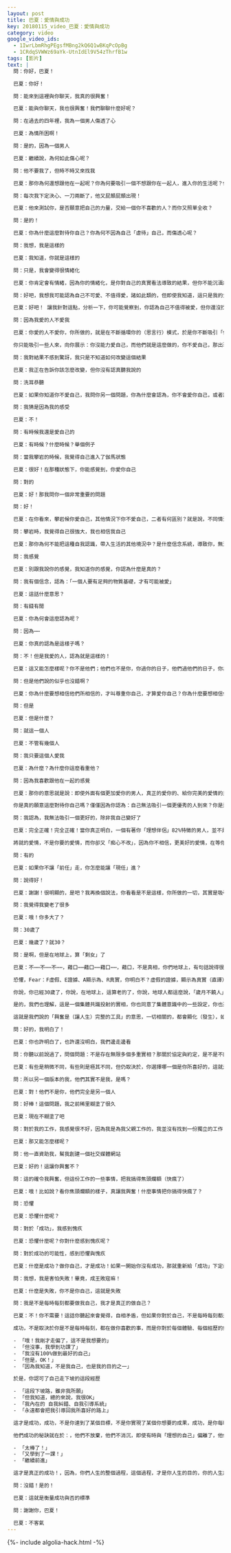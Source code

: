 ```yaml
---
layout: post
title: 巴夏：愛情與成功
key: 20180115_video_巴夏：愛情與成功
category: video
google_video_ids:
  - 1IwrLbmRhgPEgsfMBng2kQ6Q1wBKqPcOpBg
  - 1CRdqSVWWz69aYk-UtnIdEl9V54zThrfB1w
tags: [影片]
text: |
  問：你好，巴夏！

  巴夏：你好！

  問：能來到這裡與你聊天，我真的很興奮！

  巴夏：能與你聊天，我也很興奮！我們聊聊什麼好呢？

  問：在過去的四年裡，我為一個男人傷透了心

  巴夏：為情所困啊！

  問：是的，因為一個男人

  巴夏：繼續說，為何如此傷心呢？

  問：他不要我了，但時不時又來找我

  巴夏：那你為何還想跟他在一起呢？你為何要吸引一個不想跟你在一起人，進入你的生活呢？你為什麼這麼對待你自己？

  問：每次我下定決心、一刀兩斷了，他又屁顛屁顛出現！

  巴夏：他來測試你，是否願意把自己的力量，交給一個你不喜歡的人？而你又照單全收？

  問：是的！

  巴夏：你為什麼這麼對待你自己？你為何不因為自己「虐待」自己，而傷透心呢？

  問：我想，我是這樣的

  巴夏：我知道，你就是這樣的

  問：只是，我會變得很情緒化

  巴夏：你肯定會有情緒，因為你的情緒化，是你對自己的真實看法導致的結果，但你不能沉湎於這種情緒中，你要找到你對自己的真實看法，才能明白，你到底在做什麼，以及你為何會不斷如此選擇

  問：好吧，我想我可能認為自己不可愛、不值得愛，諸如此類的，但即使我知道，這只是我的負面信念系統，我還是不懂得，如何才能改變這些負面信念

  巴夏：好吧！ 讓我針對這點，分析一下，你可能覺察到，你認為自己不值得被愛，但你還沒找到其根本性原因，就是你「不值得愛」這個信念，為何符合邏輯？為何會讓你深信不疑，因為這背後還有另外一個信念系統，我再問你：「你不值得被愛」，為何會讓你深信不疑？

  問：因為我愛的人不愛我

  巴夏：你愛的人不愛你，你所做的，就是在不斷循環你的（思言行）模式，於是你不斷吸引「你對自己真實感受」的反射，而你對自己的真實感受，就是你不愛你自己，如果你不愛你自己，你還能吸引其他什麼東西來嗎？

  你只能吸引一些人來，向你展示：你沒能力愛自己，而他們就是這麼做的，你不愛自己，那出現這種情況，也沒什麼好驚訝的，結果肯定是現在這樣

  問：我對結果不感到驚訝，我只是不知道如何改變這個結果

  巴夏：我正在告訴你該怎麼改變，但你沒有認真聽我說的

  問：洗耳恭聽

  巴夏：如果你知道你不愛自己，我問你另一個問題，你為什麼會認為，你不會愛你自己，或者說，你無法愛你自己，或者說，你不不值得，得到自己的愛，這些信念，為何在你看來理所當然（符合你的邏輯）

  問：我猜是因為我的感受

  巴夏：不！

  問：有時候我還是愛自己的

  巴夏：有時候？什麼時候？舉個例子

  問：當我攀岩的時候，我覺得自己進入了伽馬狀態

  巴夏：很好！在那種狀態下，你能感覺到，你愛你自己

  問：對的

  巴夏：好！那我問你一個非常重要的問題

  問：好！

  巴夏：在你看來，攀岩候你愛自己，其他情況下你不愛自己，二者有何區別？就是說，不同情況下的你，（自我感覺）有何區別？

  問：攀岩時，我覺得自己很強大，我也相信我自己

  巴夏：那你為何不能把這種自我認識，帶入生活的其他境況中？是什麼信念系統，導致你，無法在這種情況下，對自己有著相同的認識與感受（積極），即使這種認識與感受，我在這種情況下已經體驗到，你對這兩種情況，有什麼不同的看法？

  問：我感覺

  巴夏：別跟我說你的感覺，我知道你的感覺，你認為什麼是真的？

  問：我有個信念，認為：「一個人要有足夠的物質基礎，才有可能被愛」

  巴夏：這話什麼意思？

  問：有錢有閒

  巴夏：你為何會這麼認為呢？

  問：因為⋯⋯

  巴夏：你真的認為是這樣子嗎？

  問：不！但是我愛的人，認為就是這樣的！

  巴夏：這又能怎麼樣呢？你不是他們；他們也不是你，你過你的日子，他們過他們的日子，你為什麼要相信他們所相信的呢？

  問：但是他們說的似乎也沒錯啊？

  巴夏：你為什麼要想相信他們所相信的，才叫尊重你自己，才算愛你自己？你為什麼要想相信他們所相信的？你要知道，如果他們說服（強制）你相信一些他們所相信的，而且自認為，是因為愛你才這麼做，那他們這麼做，並不是在表達他們的愛，而是在控制你，如果你認為，接受一個強加在你身上的、不是出發於愛的信念系統，你只要順著這個信念去行事的話，你就會被愛，不，你不是被愛，你是被控制住了，這根本不是愛，你其實是被誤導了，你誤解了愛的真意，不是認可對方的信念系統，他就會愛你。不，他不會這麼愛上你的

  問：但是

  巴夏：但是什麼？

  問：就這一個人

  巴夏：不管有幾個人

  問：我只要這個人愛我

  巴夏：為什麼？為什麼你這麼看重他？

  問：因為我喜歡跟他在一起的感覺

  巴夏：那你的意思就是說：即使外面有個更加愛你的男人，真正的愛你的、給你完美的愛情的男人，你還是會死心塌地愛著一個不愛你的人，對你不好的人？僅僅是因為你覺得：「哦！我也不懂，但這男的，82分」，這就夠了嗎？你就打算這麼定下來了？置其他男人於不顧，阻止其他，可能100%愛你，100%接受你的人，進入你生命中？

  你是真的願意這麼對待你自己嗎？僅僅因為你認為：自己無法吸引一個更優秀的人到來？你是這個意思嗎？快點頭承認

  問：我認為，我無法吸引一個更好的，除非我自己變好了

  巴夏：完全正確！完全正確！當你真正明白，一個有著你「理想伴侶」82%特徵的男人，並不是你要找的男人，那你就會允許他，從你的人生中走出來，同時也給出空間，讓其他人可以進來，你才是那個「阻擋真愛到來的人」，因為你不願意選擇進入「強大自信」狀態（攀岩），於是你就無法知道，你值得擁有完美的愛情，而不是將就的愛情，你明白嗎？

  將就的愛情，不是你要的愛情，而你卻又「痴心不改」，因為你不相信，更美好的愛情，在等你讓它進來，它沒進來，因為進不來，因為你讓一個「挺喜歡」的人，在那裡佔道（佔著茅坑），是你給你自己添堵了，讓他走，讓他過，因為，不論出現什麼樣人，你都不在乎，因為你能感覺到，他就是對的人，我換個方式問你，在這個男人之前，你有過親密關係嗎？

  問：有的

  巴夏：如果你不讓「前任」走，你怎麼能讓「現任」進？

  問：說得好！

  巴夏：謝謝！很明顯的，是吧？我再換個說法，你看看是不是這樣，你所做的一切，其實是吸引某人來，檢測你，看你能否與一個「將就的情人」合得來（put up with忍受），而不是：堅定自己的立場，清楚地知道自己想要的是什麼的人，並允許生命之流把他帶給你，你其實在欺騙自己，而且願意欺騙自己，為什麼呢？如果之前你讓某個人離開，走他自己的路，因為有更美好的東西要進來，那之前做過的事，再做一次為何會那麼難呢？既然你已經知道，只要你不阻攔，更美好的東西肯定會進來，那就像以前那樣去做

  問：我覺得我變老了很多

  巴夏：哦！你多大了？

  問：30歲了

  巴夏：幾歲了？就30？

  問：是啊，但是在地球上，算「剩女」了

  巴夏：不⋯⋯不⋯⋯不⋯⋯，藉口⋯⋯藉口⋯⋯藉口⋯⋯，藉口，不是真相，你們地球上，有句話說得很有智慧：你知道不？

  恐懼，Fear：F虛假、E證據、A顯示為、R真實，你明白不？虛假的證據，顯示為真實（直譯）

  你說，你已經30歲了，你說，在地球上，這算老的了，你說，地球人都這麼說，「歲月不饒人」「你最好盡快結婚」「要不然變成剩女，你就沒人要了」，這些都毫無道理（都是屁話）

  是的，我們也理解，這是一個集體共識投射的實相，你也同意了集體意識中的一些設定，你也遵守部分規則，就是那些大眾的、通用的設定與規則，但並不意味著，每一條都要應用到你身上，而且只要你允許自己，做完整的、真實的自己，那麼你生活所需的一切，所有與你人生相關的（人事物），都會出現在你生命中，因為它們無法不到來。

  這就是我們說的「興奮是（讓人生）完整的工具」的意思，一切相關的，都會顯化（發生），如果有例外，那隻可能是這種情況：所有的你們達成的協定，所有的你們設好的約定，只要你不擔心它們，它們就不會「毀約」（直譯：你就會保持它們），所有該發生的，都會按照你設定的，在完美時刻發生，這些設定，包括你投胎前的，以及人生過程中的，唯一「毀約」的做法，就是花時間、心思、能量，在那裡擔心你會「毀約」（原意：錯過約定），你也是這麼錯過時機的，就是花時間、心思、能量，擔心你會錯過時機，這是錯過你時機的唯一做法，如果你不擔心你會錯過時機，你就不可能錯過

  問：好的，我明白了！

  巴夏：你也許明白了，也許還沒明白，我們邊走邊看

  問：你聽以前說過了，問個問題：不是存在無限多個多重實相？那關於協定與約定，是不是不同的實相，有著不同的協定與約定？

  巴夏：有些是稍微不同，有些則是極其不同，但仍取決於，你選擇哪一個是你所喜好的，這就是你，如何通過做完整的自己，把自己擺放到人生的康莊大道上，並且很清楚地知道：無論發生什麼事，肯定與你有關，都是你，這個獨一無二的意識，獨一無二的視角，經歷這段人生所需要的，從而能使得你內在的圓滿的狀態，在外在投射出「圓滿之境」

  問：所以另一個版本的我，他們其實不是我，是嗎？

  巴夏：對！他們不是你，他們完全是另一個人

  問：好棒！這個問題，我之前稀里糊塗了很久

  巴夏：現在不糊塗了吧

  問：對於我的工作，我感覺很不好，因為我是為我父親工作的，我並沒有找到一份獨立的工作

  巴夏：那又能怎麼樣呢？

  問：他一直資助我，幫我創建一個社交媒體網站

  巴夏：好的！這讓你興奮不？

  問：這的確令我興奮，但這份工作的一些事情，把我搞得焦頭爛額（快瘋了）

  巴夏：哦！比如說？看你焦頭爛額的樣子，真讓我興奮！什麼事情把你搞得快瘋了？

  問：恐懼

  巴夏：恐懼什麼呢？

  問：對於「成功」，我感到愧疚

  巴夏：恐懼什麼呢？你對什麼感到愧疚呢？

  問：對於成功的可能性，感到恐懼與愧疚

  巴夏：什麼是成功？做你自己，才是成功！如果一開始你沒有成功，那就重新給「成功」下定義吧！適合你的定義，才是對你的成功的定義，每個人對於成功的定義，都是不一樣的

  問：我想，我是害怕失敗！畢竟，成王敗寇嘛！

  巴夏：什麼是失敗，你不是你自己，這就是失敗

  問：我是不是每時每刻都要做我自己，我才是真正的做自己？

  巴夏：不！你不需要！這話你聽起來會覺得，自相矛盾，但如果你對於自己，不是每時每刻都是「做自己」感到OK，那你就是每時每刻都在「做自己」，因為你知道你是在經歷這個過程，這個經歷的過程，你覺得OK（與神對話：過程的完美），你也知道，自己並沒有時刻都做到「最好的自己」，而這，你也覺得OK，當你不斷給自己差評，不斷感到愧疚，你就轉身，向失敗走去了。

  成功，不是取決於你是不是每時每刻，都在做你喜歡的事，而是你對於每個體驗、每個經歷的態度，決定了你是否成功，所以，如果有時候一些事情搞砸了，你覺得：

  - 「哦！我剛才走偏了，這不是我想要的」
  - 「但沒事，我學到功課了」
  - 「我沒有100%做到最好的自己」
  - 「但是，OK！」
  - 「因為我知道，不是我自己，也是我的目的之一」

  於是，你認可了自己走下坡的這段經歷

  - 「這段下坡路，雖非我所願」
  - 「但我知道，總的來說，我很OK」
  - 「我內在的 自我糾錯、自我引導系統」
  - 「永遠都會把我引導回我所喜好的路上」

  這才是成功，成功，不是你達到了某個目標，不是你實現了某個你想要的成果，成功，是你每時每刻都覺得自己很OK！即使你不覺得自己OK，你也知道自己很OK！但如果你不斷自我評判、自責，那你是把自己擋在成功大門之外，就像你們見到某些人，忍不住驚嘆：「哇！這人這麼成功，真是太牛逼了！」

  他們成功的秘訣就在於：，他們不放棄，他們不消沉，即使有時與「理想的自己」偏離了，他們從中學習，重新調整自己，對自己說：

  - 「太棒了！」
  - 「又學到了一課！」
  - 「繼續前進」

  這才是真正的成功！，因為，你們人生的整個過程，這個過程，才是你人生的目的，你的人生旅途，就是你的目的地！你不是想去某個地方，你做的一切，都為了發揮自己最大能力，成為更宏偉的自己，如果你已經盡力了，那說明你已經做了你該做的了，那你就是成功的，這對你有幫助嗎？你是不是覺得，自己稍微放輕鬆了點？

  問：沒錯！是的！

  巴夏：這就是衡量成功與否的標準

  問：謝謝你，巴夏！

  巴夏：不客氣
---
```


{%- include algolia-hack.html -%}
